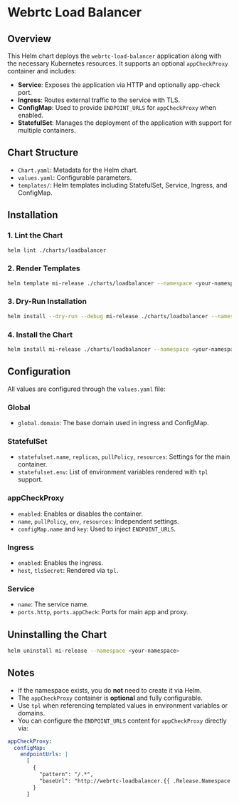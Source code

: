 # Webrtc Load Balancer

## Overview

This Helm chart deploys the `webrtc-load-balancer` application along with the necessary Kubernetes resources. It supports an optional `appCheckProxy` container and includes:

- **Service**: Exposes the application via HTTP and optionally app-check port.
- **Ingress**: Routes external traffic to the service with TLS.
- **ConfigMap**: Used to provide `ENDPOINT_URLS` for `appCheckProxy` when enabled.
- **StatefulSet**: Manages the deployment of the application with support for multiple containers.

## Chart Structure

- `Chart.yaml`: Metadata for the Helm chart.
- `values.yaml`: Configurable parameters.
- `templates/`: Helm templates including StatefulSet, Service, Ingress, and ConfigMap.

## Installation

### 1. Lint the Chart

```bash
helm lint ./charts/loadbalancer
```

### 2. Render Templates

```bash
helm template mi-release ./charts/loadbalancer --namespace <your-namespace>
```

### 3. Dry-Run Installation

```bash
helm install --dry-run --debug mi-release ./charts/loadbalancer --namespace <your-namespace>
```

### 4. Install the Chart

```bash
helm install mi-release ./charts/loadbalancer --namespace <your-namespace>
```

## Configuration

All values are configured through the `values.yaml` file:

### Global

- `global.domain`: The base domain used in ingress and ConfigMap.

### StatefulSet

- `statefulset.name`, `replicas`, `pullPolicy`, `resources`: Settings for the main container.
- `statefulset.env`: List of environment variables rendered with `tpl` support.

### appCheckProxy

- `enabled`: Enables or disables the container.
- `name`, `pullPolicy`, `env`, `resources`: Independent settings.
- `configMap.name` and `key`: Used to inject `ENDPOINT_URLS`.

### Ingress

- `enabled`: Enables the ingress.
- `host`, `tlsSecret`: Rendered via `tpl`.

### Service

- `name`: The service name.
- `ports.http`, `ports.appCheck`: Ports for main app and proxy.

## Uninstalling the Chart

```bash
helm uninstall mi-release --namespace <your-namespace>
```

## Notes

- If the namespace exists, you do **not** need to create it via Helm.
- The `appCheckProxy` container is **optional** and fully configurable.
- Use `tpl` when referencing templated values in environment variables or domains.
- You can configure the `ENDPOINT_URLS` content for `appCheckProxy` directly via:

```yaml
appCheckProxy:
  configMap:
    endpointUrls: |
      [
        {
          "pattern": "/.*",
          "baseUrl": "http://webrtc-loadbalancer.{{ .Release.Namespace }}"
        }
      ]
```
